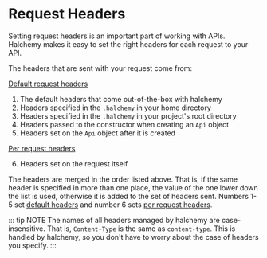 # Request Headers
Setting request headers is an important part of working with APIs.  Halchemy makes it easy to set the right headers for each request to your API.

The headers that are sent with your request come from:

[Default request headers](default)
1. The default headers that come out-of-the-box with halchemy
1. Headers specified in the `.halchemy` in your home directory
1. Headers specified in the `.halchemy` in your project's root directory
1. Headers passed to the constructor when creating an `Api` object
1. Headers set on the `Api` object after it is created

[Per request headers](per_request)

6. Headers set on the request itself

The headers are merged in the order listed above.  That is, if the same header is specified in more than one place, the value of the one lower down the list is used, otherwise it is added to the set of headers sent.  Numbers 1-5 set [default headers](/headers/default) and number 6 sets [per request headers](/headers/per_request).

::: tip NOTE
The names of all headers managed by halchemy are case-insensitive.  That is, `Content-Type` is the same as `content-type`.  This is handled by halchemy, so you don't have to worry about the case of headers you specify.
:::

<comments-section repo="pointw-dev/halchemy" repoId="R_kgDOJ3PqBg" category="General" categoryId="DIC_kwDOJ3PqBs4CoFSi" />
